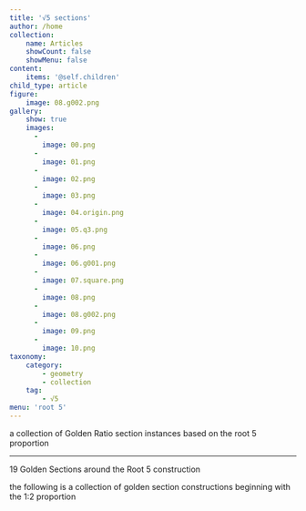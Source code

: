 ```yaml
---
title: '√5 sections'
author: /home
collection:
    name: Articles
    showCount: false
    showMenu: false
content:
    items: '@self.children'
child_type: article
figure:
    image: 08.g002.png
gallery:
    show: true
    images:
      -
        image: 00.png
      -
        image: 01.png
      -
        image: 02.png
      -
        image: 03.png
      -
        image: 04.origin.png
      -
        image: 05.q3.png
      -
        image: 06.png
      -
        image: 06.g001.png
      -
        image: 07.square.png
      -
        image: 08.png
      -
        image: 08.g002.png
      -
        image: 09.png
      -
        image: 10.png
taxonomy:
    category:
        - geometry
        - collection
    tag:
        - √5
menu: 'root 5'
---
```


a collection of Golden Ratio section instances based on the root 5 proportion

___

19 Golden Sections around the Root 5 construction

the following is a collection of golden section constructions beginning with the 1:2 proportion
